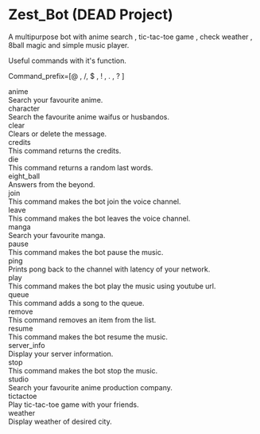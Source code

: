 # Zest_Bot (DEAD Project)

A multipurpose bot with anime search , tic-tac-toe game , check weather , 8ball magic and simple music player.

Useful commands with it's function.

Command_prefix=[@ , /, $ , ! , . , ? ]

anime\
Search your favourite anime.\
character\
Search the favourite anime waifus or husbandos.\
clear\
Clears or delete the message.\
credits\
This command returns the credits.\
die\
This command returns a random last words.\
eight_ball\
Answers from the beyond.\
join\
This command makes the bot join the voice channel.\
leave\
This command makes the bot leaves the voice channel.\
manga\
Search your favourite manga.\
pause\
This command makes the bot pause the music.\
ping\
Prints pong back to the channel with latency of your network.\
play\
This command makes the bot play the music using youtube url.\
queue\
This command adds a song to the queue.\
remove\
This command removes an item from the list.\
resume\
This command makes the bot resume the music.\
server_info\
Display your server information.\
stop\
This command makes the bot stop the music.\
studio\
Search your favourite anime production company.\
tictactoe\
Play tic-tac-toe game with your friends.\
weather\
Display weather of desired city.
